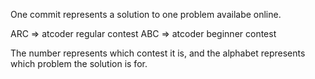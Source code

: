 One commit represents a solution to one problem availabe online.

ARC => atcoder regular contest
ABC => atcoder beginner contest

The number represents which contest it is, and the alphabet represents which problem the solution is for. 
